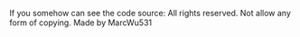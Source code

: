 If you somehow can see the code source:
All rights reserved.
Not allow any form of copying.
Made by MarcWu531